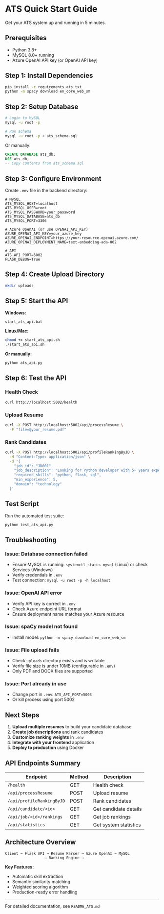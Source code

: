 # ATS Quick Start Guide

Get your ATS system up and running in 5 minutes.

## Prerequisites

- Python 3.8+
- MySQL 8.0+ running
- Azure OpenAI API key (or OpenAI API key)

## Step 1: Install Dependencies

```bash
pip install -r requirements_ats.txt
python -m spacy download en_core_web_sm
```

## Step 2: Setup Database

```bash
# Login to MySQL
mysql -u root -p

# Run schema
mysql -u root -p < ats_schema.sql
```

Or manually:
```sql
CREATE DATABASE ats_db;
USE ats_db;
-- Copy contents from ats_schema.sql
```

## Step 3: Configure Environment

Create `.env` file in the backend directory:

```env
# MySQL
ATS_MYSQL_HOST=localhost
ATS_MYSQL_USER=root
ATS_MYSQL_PASSWORD=your_password
ATS_MYSQL_DATABASE=ats_db
ATS_MYSQL_PORT=3306

# Azure OpenAI (or use OPENAI_API_KEY)
AZURE_OPENAI_API_KEY=your_azure_key
AZURE_OPENAI_ENDPOINT=https://your-resource.openai.azure.com/
AZURE_OPENAI_DEPLOYMENT_NAME=text-embedding-ada-002

# API
ATS_API_PORT=5002
FLASK_DEBUG=True
```

## Step 4: Create Upload Directory

```bash
mkdir uploads
```

## Step 5: Start the API

**Windows:**
```bash
start_ats_api.bat
```

**Linux/Mac:**
```bash
chmod +x start_ats_api.sh
./start_ats_api.sh
```

**Or manually:**
```bash
python ats_api.py
```

## Step 6: Test the API

### Health Check
```bash
curl http://localhost:5002/health
```

### Upload Resume
```bash
curl -X POST http://localhost:5002/api/processResume \
  -F "file=@your_resume.pdf"
```

### Rank Candidates
```bash
curl -X POST http://localhost:5002/api/profileRankingByJD \
  -H "Content-Type: application/json" \
  -d '{
    "job_id": "JD001",
    "job_description": "Looking for Python developer with 5+ years experience...",
    "required_skills": "python, flask, sql",
    "min_experience": 5,
    "domain": "technology"
  }'
```

## Test Script

Run the automated test suite:

```bash
python test_ats_api.py
```

## Troubleshooting

### Issue: Database connection failed
- Ensure MySQL is running: `systemctl status mysql` (Linux) or check Services (Windows)
- Verify credentials in `.env`
- Test connection: `mysql -u root -p -h localhost`

### Issue: OpenAI API error
- Verify API key is correct in `.env`
- Check Azure endpoint URL format
- Ensure deployment name matches your Azure resource

### Issue: spaCy model not found
- Install model: `python -m spacy download en_core_web_sm`

### Issue: File upload fails
- Check `uploads` directory exists and is writable
- Verify file size is under 10MB (configurable in `.env`)
- Only PDF and DOCX files are supported

### Issue: Port already in use
- Change port in `.env`: `ATS_API_PORT=5003`
- Or kill process using port 5002

## Next Steps

1. **Upload multiple resumes** to build your candidate database
2. **Create job descriptions** and rank candidates
3. **Customize ranking weights** in `.env`
4. **Integrate with your frontend** application
5. **Deploy to production** using Docker

## API Endpoints Summary

| Endpoint | Method | Description |
|----------|--------|-------------|
| `/health` | GET | Health check |
| `/api/processResume` | POST | Upload resume |
| `/api/profileRankingByJD` | POST | Rank candidates |
| `/api/candidate/<id>` | GET | Get candidate details |
| `/api/job/<id>/rankings` | GET | Get job rankings |
| `/api/statistics` | GET | Get system statistics |

## Architecture Overview

```
Client → Flask API → Resume Parser → Azure OpenAI → MySQL
                  → Ranking Engine →
```

**Key Features:**
- Automatic skill extraction
- Semantic similarity matching
- Weighted scoring algorithm
- Production-ready error handling

---

For detailed documentation, see `README_ATS.md`

